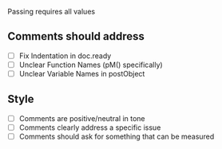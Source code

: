 Passing requires all values

## Comments should address

* [ ] Fix Indentation in doc.ready
* [ ] Unclear Function Names (pM() specifically)
* [ ] Unclear Variable Names in postObject

## Style

* [ ] Comments are positive/neutral in tone
* [ ] Comments clearly address a specific issue
* [ ] Comments should ask for something that can be measured
